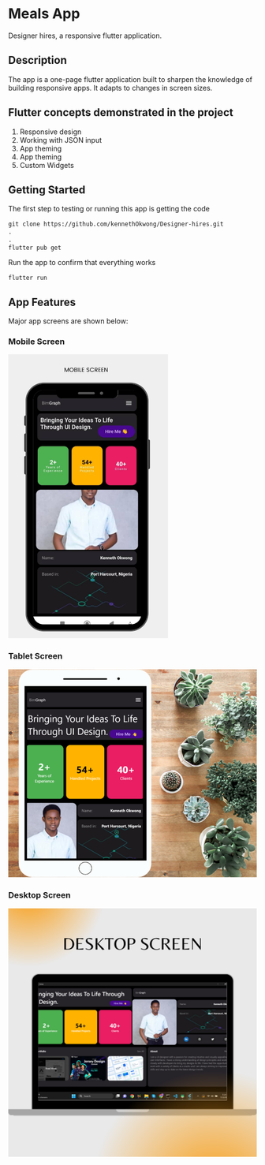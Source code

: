 # Meals App

Designer hires, a responsive flutter application.

## Description
The app is a one-page flutter application built to sharpen the knowledge of building responsive apps.
It adapts to changes in screen sizes.

## Flutter concepts demonstrated in the project
1. Responsive design
2. Working with JSON input
3. App theming
4. App theming
5. Custom Widgets

## Getting Started
The first step to testing or running this app is getting the code

    git clone https://github.com/kennethOkwong/Designer-hires.git
    .
    .
    flutter pub get

Run the app to confirm that everything works
    
    flutter run

## App Features
Major app screens are shown below:

### Mobile Screen
<img src="./lib/readMe_screenshots/mobile.png" width="324" height="576">

### Tablet Screen
<img src="./lib/readMe_screenshots/tablet.png">

### Desktop Screen
<img src="./lib/readMe_screenshots/desktop.png">

